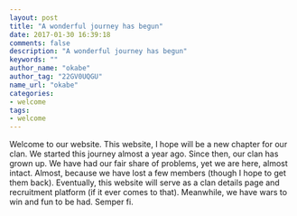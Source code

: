 ```yaml
---
layout: post
title: "A wonderful journey has begun"
date: 2017-01-30 16:39:18
comments: false
description: "A wonderful journey has begun"
keywords: ""
author_name: "okabe"
author_tag: "22GV0UQGU"
name_url: "okabe"
categories:
- welcome
tags:
- welcome
---
```


Welcome to our website. This website, I hope will be a new chapter for our clan. We started this journey almost a year ago. Since then, our clan has grown up. We have had our fair share of problems, yet we are here, almost intact. Almost, because we have lost a few members (though I hope to get them back). Eventually, this website will serve as a clan details page and recruitment platform (if it ever comes to that). Meanwhile, we have wars to win and fun to be had. Semper fi.